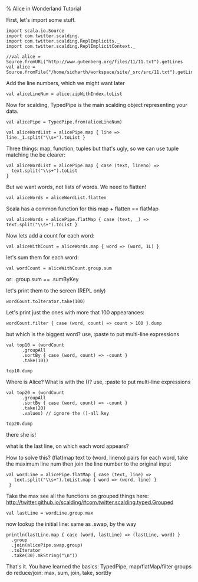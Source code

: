 % Alice in Wonderland Tutorial

First, let's import some stuff.

```tut:silent
import scala.io.Source
import com.twitter.scalding._
import com.twitter.scalding.ReplImplicits._
import com.twitter.scalding.ReplImplicitContext._
```

```tut
//val alice = Source.fromURL("http://www.gutenberg.org/files/11/11.txt").getLines
val alice = Source.fromFile("/home/sidharth/workspace/site/_src/src/11.txt").getLines
```

Add the line numbers, which we might want later
```tut
val aliceLineNum = alice.zipWithIndex.toList
```

Now for scalding, TypedPipe is the main scalding object representing
your data.

```tut
val alicePipe = TypedPipe.from(aliceLineNum)

val aliceWordList = alicePipe.map { line => line._1.split("\\s+").toList }
```

Three things: map, function, tuples
but that's ugly, so we can use tuple matching the be clearer:

```tut
val aliceWordList = alicePipe.map { case (text, lineno) =>
  text.split("\\s+").toList
}
```

But we want words, not lists of words. We need to flatten!
```tut
val aliceWords = aliceWordList.flatten
```

Scala has a common function for this map + flatten == flatMap
```tut
val aliceWords = alicePipe.flatMap { case (text, _) => text.split("\\s+").toList }
```

Now lets add a count for each word:
```tut
val aliceWithCount = aliceWords.map { word => (word, 1L) }
```
let's sum them for each word:
```tut
val wordCount = aliceWithCount.group.sum
```

or: .group.sum == .sumByKey

let's print them to the screen (REPL only)
```tut
wordCount.toIterator.take(100)
```

Let's print just the ones with more that 100 appearances:
```tut
wordCount.filter { case (word, count) => count > 100 }.dump
```

but which is the biggest word?
use, :paste to put multi-line expressions
```tut
val top10 = (wordCount
      .groupAll
      .sortBy { case (word, count) => -count }
      .take(10))

top10.dump
```

Where is Alice? What is with the ()?
use, :paste to put multi-line expressions

```tut
val top20 = (wordCount
      .groupAll
      .sortBy { case (word, count) => -count }
      .take(20)
      .values) // ignore the ()-all key

top20.dump
```

there she is!

what is the last line, on which each word appears?

How to solve this?
(flat)map text to (word, lineno) pairs
for each word, take the maximum line num
then join the line number to the original input

```tut
val wordLine = alicePipe.flatMap { case (text, line) =>
   text.split("\\s+").toList.map { word => (word, line) }
 }
```

Take the max
see all the functions on grouped things here:
http://twitter.github.io/scalding/#com.twitter.scalding.typed.Grouped

```tut
val lastLine = wordLine.group.max
```

now lookup the initial line:
same as .swap, by the way

```tut
println(lastLine.map { case (word, lastLine) => (lastLine, word) }
  .group
  .join(alicePipe.swap.group)
  .toIterator
  .take(30).mkString("\n"))
```

That's it.
You have learned the basics:
TypedPipe, map/flatMap/filter
groups do reduce/join: max, sum, join, take, sortBy
